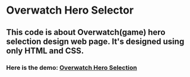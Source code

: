 # Overwatch Hero Selector
## This code is about Overwatch(game) hero selection design web page. It's designed using only HTML and CSS. 
### Here is the demo: [Overwatch Hero Selection](http://127.0.0.1:5500/index.html)


